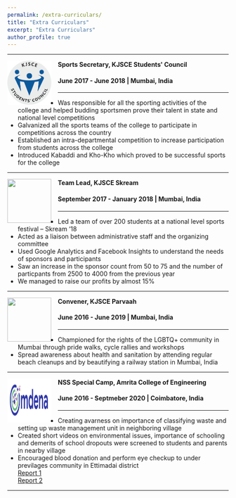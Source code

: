 ```yaml
---
permalink: /extra-curriculars/
title: "Extra Curriculars"
excerpt: "Extra Curriculars"
author_profile: true
---
```


-----
<img align="left" height="100" width="100" src="../images/stuco.png" style="padding-right:15px">

**Sports Secretary, KJSCE Students' Council**
#### June 2017 - June 2018 | Mumbai, India

-----
* Was responsible for all the sporting activities of the college and helped budding sportsmen prove their talent in state and national level competitions
* Galvanized all the sports teams of the college to participate in competitions across the country
* Established an intra-departmental competition to increase participation from students across the college
* Introduced Kabaddi and Kho-Kho which proved to be successful sports for the college <br>

-----
<img align="left" height="100" width="100" src="../images/skream.jpg" style="padding-right:15px">

**Team Lead, KJSCE Skream**
#### September 2017 - January 2018 | Mumbai, India

-----
* Led a team of over 200 students at a national level sports festival – Skream ‘18
* Acted as a liaison between administrative staff and the organizing committee
* Used Google Analytics and Facebook Insights to understand the needs of sponsors and participants
* Saw an increase in the sponsor count from 50 to 75 and the number of particpants from 2500 to 4000 from the previous year
* We managed to raise our profits by almost 15% <br>

-----
<img align="left" height="100" width="100" src="../images/parvaah.png" style="padding-right:15px">

**Convener, KJSCE Parvaah**
#### June 2016 - June 2019 | Mumbai, India

-----
* Championed for the rights of the LGBTQ+ community in Mumbai through pride walks, cycle rallies and workshops
* Spread awareness about health and sanitation by attending regular beach cleanups and by beautifying a railway station in Mumbai, India <br>

-----
<img align="left" height="100" width="100" src="images/omdena.png" style="padding-right:15px">

**NSS Special Camp, Amrita College of Engineering**
#### June 2016 - Septmeber 2020 | Coimbatore, India

-----
* Creating avarness on importance of classifying waste and setting up waste management unit in neighboring village
* Created short videos on environmental issues, importance of schooling and demerits of school
dropouts were screened to students and parents in nearby village
* Encouraged blood donation and perform eye checkup to under previlages community in Ettimadai district <br>
[Report 1](https://intranet.cb.amrita.edu/sites/default/files/SPECIAL_CAMP_2016_2017_unit_2.pdf) <br>
[Report 2](https://intranet.cb.amrita.edu/sites/default/files/NSS_SPECIAL_CAMP_2020_REPORT_UNIT-2.pdf)

-----
